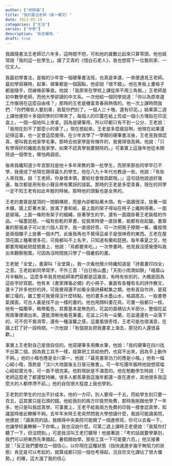 ```yaml
---
author: ["柯棋瀚"]
title: "我的書法老師（髙一爛文）"
date: 2013-05-19
categories: ["生活"]
series: ["中學"]
description: '有些囉嗦。'
draft: true
---
```


我跟隨書法王老師已六年多，這時間不短，可和他的歲數比起來只算零頭，他也經常說「我的這一批學生」。讀了艾青的《憶白石老人》，我也想寫下一位藝術家、一位文人。

我最初學書法，是報的少年宮一個硬筆書法班，也真是幸運，一來便遇見王老師。最初學寫橫時，起筆、頓筆都是一個圓點，他卻說「很不錯」。他在黑板上畫格子都是隨手，但線條卻筆直。他說：「我原來在學校上課從來不用三角板。」王老師是初中數學老師，而他大學卻讀的中文系。一次他給一個同學說道：「你以為原來選工作像現在這麼自由嗦？」那時的王老是機富青春與熱情的。他一次上課時問我們：「你們哪些人要刻章，我幫你們刻了，一個人三十塊，還有印泥。」結果第二週上課他便把十多個同學的印帶來了，每個人的印蓋在紙上剪成一個小方塊貼在印泥盒上，一個一個地叫上來拿。因為是硬筆用，所以印都只有不到一公分，王老說：「我現在刻不了那麼小的章了。」現在想起來，王老是多麼瘋狂啊，他現在如果還記得這事，也一定會這麼覺得。在少年宮學了一學期的硬筆書法後，王老見我很認真，便叫我去他家學毛筆。那時去他家學是有條件的，我覺得很高興。他說：「只有學得好的纔能去我家學，如果不認真學我要開除的。」可事實上這幾年他從未開除過一個學生，哪怕再調皮。

後來我纔知道少年宮那兒是他十多年來教的第一批學生，而原來那些同學早已不學，我便成了他現在跟得最久的學生。他在八九十年代也教過一些。他說：「有些人來找我，說『王老師，你身懷本領，要給社會做貢獻哦。』」這句話他說過好幾遍，每次都是用有些小聲且帶有驚訝的語氣。那時的王老是多麼青春，現在的同學一定不知王老有如此年輕的時候。那時他的頭髮也是全黑的。

王老的書齋是屋頂的一間鋼構房，而屋內卻都貼著木頭。有一面牆很深，放著一個木櫃，牆上釘著木架，放滿了書和紙，最上面的架子得站在椅子上纔夠得著。一面是玻璃，上面一條附有架子的細繩，掛著學生的字。還有一面牆掛著王老裝框的作品，一幅墨琵琶，一幅有些乾的草書，從我來時便一直掛著，紙都有些起皺。書齋裏的那張桌子可以坐六個人寫字，我一直很好奇。可一次把氈子撩開一看，纔發現是兩個櫃子上放著一個木門，此後我再也不覺得這桌子是很神奇的東西。王老在屋頂花園上種著很多花，可我都叫不上名字，只知道有蘭和琵琶。每年春夏之交，他都要用報紙把琵琶裹上，他說：「鳥都要來吃。」一次學畫時，他見我沒感覺便叫我出來觀察樹葉。可因為沒時間我只學了一個暑假的畫。

王老號「全堂」，書齋叫「全堂齋」，我一次看他簡介時纔知道是「詩書畫印四全」之意。王老給新同學寫字，不外三首：「白日依山盡」「天街小雨潤如酥」「峨眉山月半輪秋」。這麼多年我見他給師弟們寫都是這幾首，有時有些別的，大概是因為這些字好寫罷。他有本《書家揮毫必備》的小冊子，裏面有各種有名的詩作散文，還卡了許多他抄的詩，可我覺得還不如看全唐詩蘇軾集之類。他有首自作詩，是寫都江堰的，雖工整可我覺得沒什麼特點。他的畫多水墨山水，格調髙古，一股書卷氣撲面，可古人裏是找不出一樣的畫的。他也用顏料畫花鳥，可畫一般都只一枝。他有一幅蘭草，略帶藍色，其實基本是無色的，花盆的面積佔大半部分，整個花盆用兩筆便塡出來，還能清晰地看見筆畫。花盆上只有一朵蘭，花盆邊還有一朵落下的，可不但不覺凋零，還有一種溫馨之感。這畫風很奇怪，王老可能也很滿意，在牆上釘了好一段時間。一次他說：「有個朋友把我畫拿上海去，那兒的人還很喜歡。」

事實上王老對自己是很自信的。他寫硬筆多用蘸水筆，他說：「我的硬筆在四川找不出第二個，因為我工具不一樣，就算把工具給他們，也寫不出來，因為手上動作不夠。」他的小楷也應是全川第一，他說：「最見書家功力的應是小楷。」他有一幅心經小楷，落款是「汶川大地震後五日晉元敬書」。可一年吃團年飯時他說想寫幅心經給寶光寺，可一直不很完美。他對現狀是不滿意的。他在勉勵學生時說：「王老師這麼老了都還堅持練，很多人都羨慕我這幾年都還一直在進步，其他很多我這麼大的人都停滯不前。」他的自信很大程度上我也學到。

王老對於學生的付出不計成本。他的一方印，別人要得一千五，而給學生刻只要一百五，這其實只是石頭的錢。他給我刻的兩方印竟然免費，那時我剛跟他學了一年多，他只是叫我認真學。可事實上，王老不給我兩方免費的印我一樣會認真學，知識當時彼此瞭解不夠。去年年末時王老突然問我大學想讀什麼，我說可能讀美院，他便說：「讀美院的話，我曉得中央美院可能開了一個進修班，你可以去看一下，也讓學校裏瞭解一下你嘛。」我也沒說什麼。可第二週上課時王老便說：「我幫你打聽了一下，但沒問到。」可是我沒叫王老打聽呀！他接著說：「考的話就要學篆刻，我們可以把東西先準備起，暑假開始學。那些工具一下可能要六百。」他又接著說：「反正我們要樹立一個信心，以你現在這種狀態（指快速進步幾乎無阻力的狀態）肯定是可以考起的，就算成都只招一個也考得起，況且你文化課佔了很大優勢。」的確，這大漲了我的信心

























